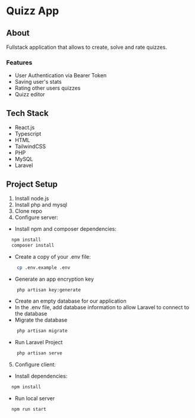 # Quizz App
## About
Fullstack application that allows to create,
solve and rate quizzes.
### Features
* User Authentication via Bearer Token
* Saving user's stats
* Rating other users quizzes
* Quizz editor
## Tech Stack
* React.js
* Typescript
* HTML
* TailwindCSS
* PHP
* MySQL
* Laravel
## Project Setup
1. Install node.js
2. Install php and mysql
3. Clone repo
4. Configure server:
* Install npm and composer dependencies:
```bash
  npm install
  composer install
```
* Create a copy of your .env file:

```bash
    cp .env.example .env
```

* Generate an app encryption key

```bash
    php artisan key:generate
```

* Create an empty database for our application
* In the .env file, add database information to allow Laravel to connect to the database
* Migrate the database

```bash
    php artisan migrate
```

* Run Laravel Project

```bash
    php artisan serve
```
5. Configure client:
* Install dependencies:
```bash
  npm install 
```
* Run local server
```bash
  npm run start
```